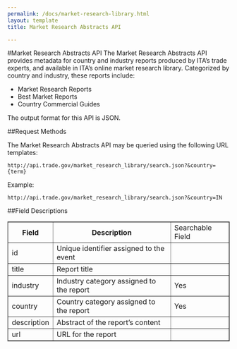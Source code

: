 ```yaml
---
permalink: /docs/market-research-library.html
layout: template
title: Market Research Abstracts API

---
```


#Market Research Abstracts API
The Market Research Abstracts API provides metadata for country and industry reports produced by ITA’s trade experts, and available in ITA’s online market research library.  Categorized by country and industry, these reports include:

* Market Research Reports
* Best Market Reports
* Country Commercial Guides

The output format for this API is JSON.

##Request Methods

The Market Research Abstracts API may be queried using the following URL templates:

    http://api.trade.gov/market_research_library/search.json?&country={term}

Example:

    http://api.trade.gov/market_research_library/search.json?&country=IN

##Field Descriptions
<table border="1">
<tr>
<th>Field</th>
<th>Description</th>
<td>Searchable Field</td>
</tr>
<tr>
<td>id</td>
<td>Unique identifier assigned to the event</td>
<td></td>
</tr>
<tr>
<td>title</td>
<td>Report title</td>
<td></td>
</tr>
<tr>
<td>industry</td>
<td>Industry category assigned to the report</td>
<td>Yes</td>
</tr>
<tr>
<td>country</td>
<td>Country category assigned to the report</td>
<td>Yes</td>
</tr>
<tr>
<td>description</td>
<td>Abstract of the report’s content</td>
<td></td>
</tr>
<tr>
<td>url</td>
<td>URL for the report</td>
<td></td>
</tr>
</table> 
